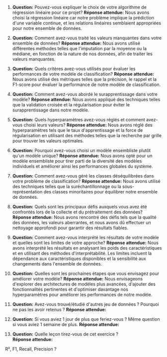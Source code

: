 1. **Question:** Pouvez-vous expliquer le choix de votre algorithme de régression linéaire pour ce projet?
   **Réponse attendue:** Nous avons choisi la régression linéaire car notre problème implique la prédiction d'une variable continue, et les relations linéaires semblaient appropriées pour notre ensemble de données.

2. **Question:** Comment avez-vous traité les valeurs manquantes dans votre ensemble de données?
   **Réponse attendue:** Nous avons utilisé différentes méthodes telles que l'imputation par la moyenne ou la médiane, en fonction de la nature de nos données, afin de traiter les valeurs manquantes.

3. **Question:** Quels critères avez-vous utilisés pour évaluer les performances de votre modèle de classification?
   **Réponse attendue:** Nous avons utilisé des métriques telles que la précision, le rappel et la F1-score pour évaluer la performance de notre modèle de classification.

4. **Question:** Comment avez-vous abordé le surapprentissage dans votre modèle?
   **Réponse attendue:** Nous avons appliqué des techniques telles que la validation croisée et la régularisation pour éviter le surapprentissage dans notre modèle.

5. **Question:** Quels hyperparamètres avez-vous réglés et comment avez-vous choisi leurs valeurs?
   **Réponse attendue:** Nous avons réglé des hyperparamètres tels que le taux d'apprentissage et la force de régularisation en utilisant des méthodes telles que la recherche par grille pour trouver les valeurs optimales.

6. **Question:** Pourquoi avez-vous choisi un modèle ensembliste plutôt qu'un modèle unique?
   **Réponse attendue:** Nous avons opté pour un modèle ensembliste pour tirer parti de la diversité des modèles individuels et améliorer ainsi les performances globales du système.

7. **Question:** Comment avez-vous géré les classes déséquilibrées dans votre problème de classification?
   **Réponse attendue:** Nous avons utilisé des techniques telles que la suréchantillonnage ou la sous-représentation des classes minoritaires pour équilibrer notre ensemble de données.

8. **Question:** Quels sont les principaux défis auxquels vous avez été confrontés lors de la collecte et du prétraitement des données?
   **Réponse attendue:** Nous avons rencontré des défis tels que la qualité des données, les valeurs aberrantes, et nous avons dû effectuer un nettoyage approfondi pour garantir des résultats fiables.

9. **Question:** Comment avez-vous interprété les résultats de votre modèle et quelles sont les limites de votre approche?
   **Réponse attendue:** Nous avons interprété les résultats en analysant les poids des caractéristiques et en utilisant des méthodes d'interprétabilité. Les limites incluent la dépendance aux caractéristiques disponibles et la sensibilité aux changements dans l'ensemble de données.

10. **Question:** Quelles sont les prochaines étapes que vous envisagez pour améliorer votre modèle?
    **Réponse attendue:** Nous envisageons d'explorer des architectures de modèles plus avancées, d'ajouter des fonctionnalités pertinentes et d'optimiser davantage nos hyperparamètres pour améliorer les performances de notre modèle.

11. **Question:** Avez-vous trouvé/étudié d'autres jeu de données ? Pourquoi ne pas les avoir retenus ?
    **Réponse attendue:** 

12. **Question:** Si vous aviez 1 jour de plus que feriez-vous ? Même question si vous aviez 1 semaine de plus.
    **Réponse attendue:** 

13. **Question:** Quelle leçon tirez-vous de cet exercice ?    
    **Réponse attendue:** 

R², F1, Recall, Precision ?    